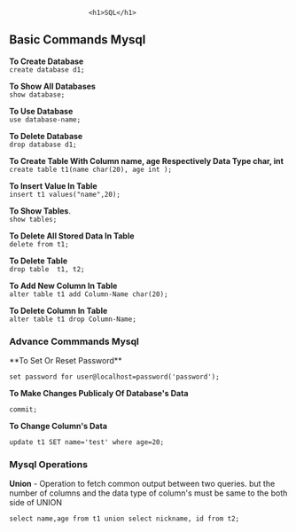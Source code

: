 
						<h1>SQL</h1>


<h2>Basic Commands Mysql</h2>

 **To Create Database**   
 `create database d1;`	
   
 **To Show All Databases**     
  `show database;`	

 **To Use Database**   
 `use database-name;`   

 **To Delete Database**  
 `drop database d1;`
	
 **To Create Table With Column name, age Respectively Data Type char, int**	         
  `create table t1(name char(20), age int );` 

 **To Insert Value In Table**           
  `insert t1 values("name",20);` 	
  
 **To Show Tables**.      
  `show tables;`	

 **To Delete All Stored Data In Table**	                                                                                	                      
  `delete from t1;`   

 **To Delete Table**               
   `drop table  t1, t2;`	

 **To Add New Column In Table**             
   `alter table t1 add Column-Name char(20);`

 **To Delete Column In Table**	             	   
   `alter table t1 drop Column-Name;`		


<h3>Advance Commmands Mysql</h3>
 **To Set Or Reset Password**      

               
 `set password for user@localhost=password('password');` 

 **To Make Changes Publicaly Of Database's Data**


 `commit;`	

 **To Change Column's Data**	

				
 `update t1 SET name='test' where age=20;              `

<h3>Mysql Operations</h3>

 **Union** - Operation to fetch common output between two queries. but the number of columns and the data type of column's must be same to the both side of UNION
  
 `select name,age from t1 union select nickname, id from t2;`






   




					
